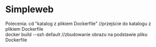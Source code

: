 # Simpleweb
Polecenia:
cd "katalog z plikiem Dockerfile"   //przejście do katalogu z plikiem Dockerfile </br>
docker build --ssh default          //zbudowanie obrazu na podstawie pliku Dockerfile </br>
